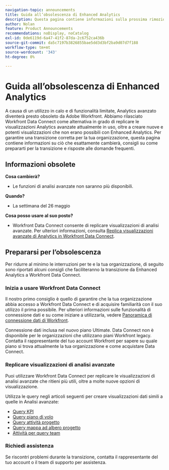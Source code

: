 ```yaml
---
navigation-topic: announcements
title: Guida all’obsolescenza di Enhanced Analytics
description: Questa pagina contiene informazioni sulla prossima rimozione di Enhanced Analytics.
author: Nolan
feature: Product Announcements
recommendations: noDisplay, noCatalog
exl-id: 0de6119d-6a47-41f2-87da-2c6752ca436b
source-git-commit: da5c7197b3826855bae5dd3d3bf2ba9d07d7f188
workflow-type: tm+mt
source-wordcount: '343'
ht-degree: 0%

---
```


# Guida all’obsolescenza di Enhanced Analytics

A causa di un utilizzo in calo e di funzionalità limitate, Analytics avanzato diventerà presto obsoleto da Adobe Workfront. Abbiamo rilasciato Workfront Data Connect come alternativa in grado di replicare le visualizzazioni Analytics avanzate attualmente in uso, oltre a creare nuove e potenti visualizzazioni che non erano possibili con Enhanced Analytics. Per garantire una transizione corretta per la tua organizzazione, questa pagina contiene informazioni su ciò che esattamente cambierà, consigli su come prepararti per la transizione e risposte alle domande frequenti.

## Informazioni obsolete

**Cosa cambierà?**

* Le funzioni di analisi avanzate non saranno più disponibili.

**Quando?**

* La settimana del 26 maggio

**Cosa posso usare al suo posto?**

* Workfront Data Connect consente di replicare visualizzazioni di analisi avanzate. Per ulteriori informazioni, consulta [Replica visualizzazioni avanzate di Analytics in Workfront Data Connect](#replicate-enhanced-analytics-visualizations-in-workfront-data-connect).

## Prepararsi per l’obsolescenza

Per ridurre al minimo le interruzioni per te e la tua organizzazione, di seguito sono riportati alcuni consigli che faciliteranno la transizione da Enhanced Analytics a Workfront Data Connect.

### Inizia a usare Workfront Data Connect

Il nostro primo consiglio è quello di garantire che la tua organizzazione abbia accesso a Workfront Data Connect e di acquisire familiarità con il suo utilizzo il prima possibile. Per ulteriori informazioni sulle funzionalità di connessione dati e su come iniziare a utilizzarla, vedere [Panoramica di connessione dati di Workfront](/help/quicksilver/reports-and-dashboards/data-lake/data-lake-overview.md).

Connessione dati inclusa nel nuovo piano Ultimate<!--, and can be purchased as an add-on to the new Select and Prime plans-->. Data Connect non è disponibile per le organizzazioni che utilizzano piani Workfront legacy. Contatta il rappresentante del tuo account Workfront per sapere su quale piano si trova attualmente la tua organizzazione e come acquistare Data Connect.

### Replicare visualizzazioni di analisi avanzate

Puoi utilizzare Workfront Data Connect per replicare le visualizzazioni di analisi avanzate che ritieni più utili, oltre a molte nuove opzioni di visualizzazione.

Utilizza le query negli articoli seguenti per creare visualizzazioni dati simili a quelle in Analisi avanzate:


* [Query KPI](/help/quicksilver/reports-and-dashboards/data-lake/enhanced-analytics-queries/kpi-queries.md)
* [Query piano di volo](/help/quicksilver/reports-and-dashboards/data-lake/enhanced-analytics-queries/flight-plan-queries.md)
* [Query attività progetto](/help/quicksilver/reports-and-dashboards/data-lake/enhanced-analytics-queries/project-activity-queries.md)
* [Query mappa ad albero progetto](/help/quicksilver/reports-and-dashboards/data-lake/enhanced-analytics-queries/project-tree-map-queries.md)
* [Attività per query team](/help/quicksilver/reports-and-dashboards/data-lake/enhanced-analytics-queries/team-queries.md)

### Richiedi assistenza

Se riscontri problemi durante la transizione, contatta il rappresentante del tuo account o il team di supporto per assistenza.

<!--
## FAQ

+++ Will I be able to continue using Enhanced Analytics after the deprecation?

No, it will be completely removed from the application.
+++

+++ What do I do if my organization is on a legacy Workfront plan but I want to use Data Connect?

Contact your account representative about moving to one of the new Workfront plans.
+++
-->
